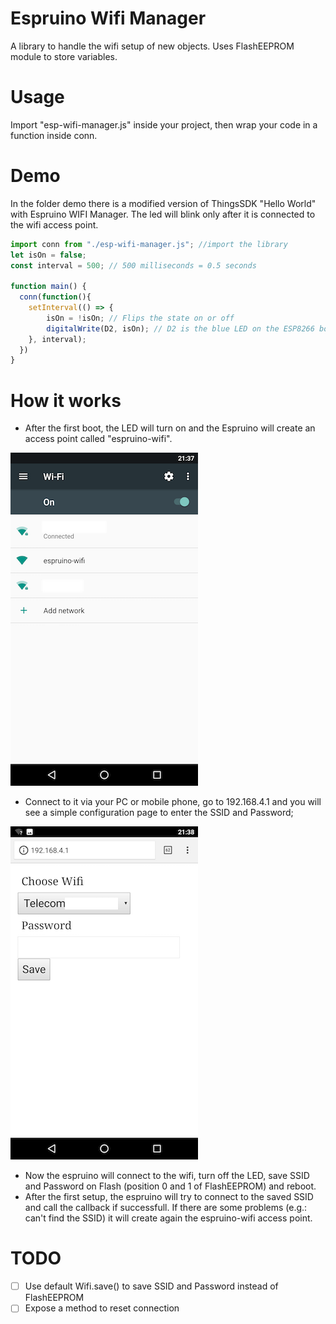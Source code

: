 # Espruino Wifi Manager
A library to handle the wifi setup of new objects. Uses FlashEEPROM module to store variables.

# Usage
Import "esp-wifi-manager.js" inside your project, then wrap your code in a function inside conn.

# Demo
In the folder demo there is a modified version of ThingsSDK "Hello World" with Espruino WIFI Manager. The led will blink only after it is connected to the wifi access point.

```javascript
import conn from "./esp-wifi-manager.js"; //import the library
let isOn = false;
const interval = 500; // 500 milliseconds = 0.5 seconds

function main() {
  conn(function(){
    setInterval(() => {
        isOn = !isOn; // Flips the state on or off
        digitalWrite(D2, isOn); // D2 is the blue LED on the ESP8266 boards
    }, interval);
  })
}
```
# How it works
- After the first boot, the LED will turn on and the Espruino will create an access point called "espruino-wifi".

![Wifi](./screens/_wifi.png)
- Connect to it via your PC or mobile phone, go to 192.168.4.1 and you will see a simple configuration page to enter the SSID and Password;

![HTML](./screens/_html.png)
- Now the espruino will connect to the wifi, turn off the LED, save SSID and Password on Flash (position 0 and 1 of FlashEEPROM) and reboot.
- After the first setup, the espruino will try to connect to the saved SSID and call the callback if successfull. If there are some problems (e.g.: can't find the SSID) it will create again the espruino-wifi access point.

# TODO
- [ ] Use default Wifi.save() to save SSID and Password instead of FlashEEPROM
- [ ] Expose a method to reset connection
